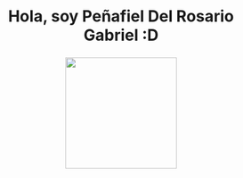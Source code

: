 <h1 align="center">Hola, soy Peñafiel Del Rosario Gabriel :D</h1>

###

<div align="center">
  <img height="200" src="https://pin.it/2IqwdWBtA"  />
</div>

###
